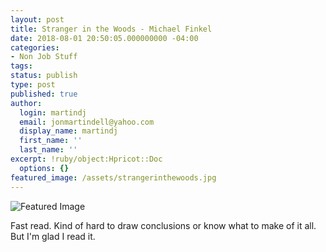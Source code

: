 ```yaml
---
layout: post
title: Stranger in the Woods - Michael Finkel
date: 2018-08-01 20:50:05.000000000 -04:00
categories:
- Non Job Stuff
tags:
status: publish
type: post
published: true
author:
  login: martindj
  email: jonmartindell@yahoo.com
  display_name: martindj
  first_name: ''
  last_name: ''
excerpt: !ruby/object:Hpricot::Doc
  options: {}
featured_image: /assets/strangerinthewoods.jpg
---
```

![Featured Image]({{page.featured_image}})

Fast read. Kind of hard to draw conclusions or know what to make of it all. But I'm glad I read it.
